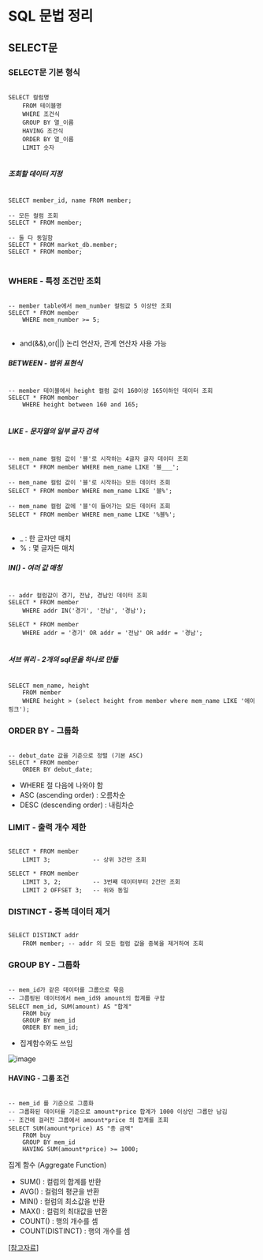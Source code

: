 # SQL 문법 정리
## SELECT문

### SELECT문 기본 형식
<pre>
<code>
SELECT 컬럼명
	FROM 테이블명
	WHERE 조건식
	GROUP BY 열_이름
	HAVING 조건식
	ORDER BY 열_이름 
	LIMIT 숫자
</code>
</pre>

##### 조회할 데이터 지정
<pre>
<code>
SELECT member_id, name FROM member;

-- 모든 컬럼 조회
SELECT * FROM member;

-- 둘 다 동일함
SELECT * FROM market_db.member;
SELECT * FROM member;
</code>
</pre>

### WHERE - 특정 조건만 조회
<pre>
<code>
-- member table에서 mem_number 컬럼값 5 이상만 조회
SELECT * FROM member 
	WHERE mem_number >= 5;
</code>
</pre>
- and(&&),or(||) 논리 연산자, 관계 연산자 사용 가능

##### BETWEEN  -  범위 표현식
<pre>
<code>
-- member 테이블에서 height 컬럼 값이 160이상 165이하인 데이터 조회
SELECT * FROM member 
	WHERE height between 160 and 165;
</code>
</pre>

##### LIKE -  문자열의 일부 글자 검색
<pre>
<code>
-- mem_name 컬럼 값이 '블'로 시작하는 4글자 글자 데이터 조회
SELECT * FROM member WHERE mem_name LIKE '블___';

-- mem_name 컬럼 값이 '블'로 시작하는 모든 데이터 조회
SELECT * FROM member WHERE mem_name LIKE '블%';

-- mem_name 컬럼 값에 '블'이 들어가는 모든 데이터 조회
SELECT * FROM member WHERE mem_name LIKE '%블%';
</code>
</pre>
- _ : 한 글자만 매치
- % : 몇 글자든 매치

##### IN()  - 여러 값 매칭
<pre>
<code>
-- addr 컬럼값이 경기, 전남, 경남인 데이터 조회
SELECT * FROM member 
	WHERE addr IN('경기', '전남', '경남');

SELECT * FROM member
	WHERE addr = '경기' OR addr = '전남' OR addr = '경남';
</code>
</pre>

##### 서브 쿼리 - 2개의 sql문을 하나로 만듦
<pre><code>
SELECT mem_name, height 
	FROM member 
	WHERE height > (select height from member where mem_name LIKE '에이핑크');
</code></pre>

### ORDER BY - 그룹화
<pre><code>
-- debut_date 값을 기준으로 정렬 (기본 ASC)
SELECT * FROM member
	ORDER BY debut_date;
</code></pre>

- WHERE 절 다음에 나와야 함
- ASC (ascending order) : 오름차순
- DESC (descending order) : 내림차순

### LIMIT  -  출력 개수 제한
<pre><code>
SELECT * FROM member
	LIMIT 3;    		-- 상위 3건만 조회

SELECT * FROM member
	LIMIT 3, 2; 		-- 3번째 데이터부터 2건만 조회
	LIMIT 2 OFFSET 3; 	-- 위와 동일
</code></pre>

### DISTINCT - 중복 데이터 제거
<pre><code>
SELECT DISTINCT addr
	FROM member; -- addr 의 모든 컬럼 값을 중복을 제거하여 조회
</code></pre>

### GROUP BY - 그룹화
<pre><code>
-- mem_id가 같은 데이터를 그룹으로 묶음
-- 그룹핑된 데이터에서 mem_id와 amount의 합계를 구함
SELECT mem_id, SUM(amount) AS "합계"
	FROM buy
  	GROUP BY mem_id
  	ORDER BY mem_id;
</code></pre>
- 집계함수와도 쓰임

![image](https://github.com/user-attachments/assets/10fae14e-2a87-436f-b213-1f60eaccc27e)

#### HAVING - 그룹 조건
<pre><code>
-- mem_id 를 기준으로 그룹화
-- 그룹화된 데이터를 기준으로 amount*price 합계가 1000 이상인 그룹만 남김
-- 조건에 걸러진 그룹에서 amount*price 의 합계를 조회
SELECT SUM(amount*price) AS "총 금액"
	FROM buy
    GROUP BY mem_id
    HAVING SUM(amount*price) >= 1000;
</code></pre>

집계 함수 (Aggregate Function)
- SUM() : 컬럼의 합계를 반환
- AVG() : 컬럼의 평균을 반환
- MIN() : 컬럼의 최소값을 반환
- MAX() : 컬럼의 최대값을 반환
- COUNT() : 행의 개수를 셈
- COUNT(DISTINCT) : 행의 개수를 셈

[[참고자료](https://rachel0115.tistory.com/entry/SQL-%EA%B8%B0%EB%B3%B8-%EB%AC%B8%EB%B2%95-%EC%A0%95%EB%A6%AC-SELECT-%EC%A0%88#%F0%9F%93%8C%20ORDER%20BY%C2%A0%20-%C2%A0%20%EC%A1%B0%ED%9A%8C%EB%90%9C%20%EB%8D%B0%EC%9D%B4%ED%84%B0%EB%A5%BC%20%EC%A0%95%EB%A0%AC-1)]
